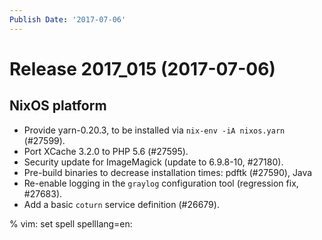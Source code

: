 ```yaml
---
Publish Date: '2017-07-06'
---
```


# Release 2017_015 (2017-07-06)

## NixOS platform

- Provide yarn-0.20.3, to be installed via `nix-env -iA nixos.yarn` (#27599).
- Port XCache 3.2.0 to PHP 5.6 (#27595).
- Security update for ImageMagick (update to 6.9.8-10, #27180).
- Pre-build binaries to decrease installation times: pdftk (#27590), Java
- Re-enable logging in the `graylog` configuration tool (regression fix,
  #27683).
- Add a basic `coturn` service definition (#26679).

% vim: set spell spelllang=en:
